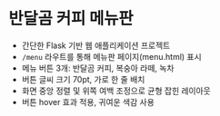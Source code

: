 # 반달곰 커피 메뉴판

- 간단한 Flask 기반 웹 애플리케이션 프로젝트
- `/menu` 라우트를 통해 메뉴판 페이지(menu.html) 표시
- 메뉴 버튼 3개: 반달곰 커피, 복숭아 라떼, 녹차
- 버튼 글씨 크기 70pt, 가로 한 줄 배치
- 화면 중앙 정렬 및 위쪽 여백 조정으로 균형 잡힌 레이아웃
- 버튼 hover 효과 적용, 귀여운 색감 사용
